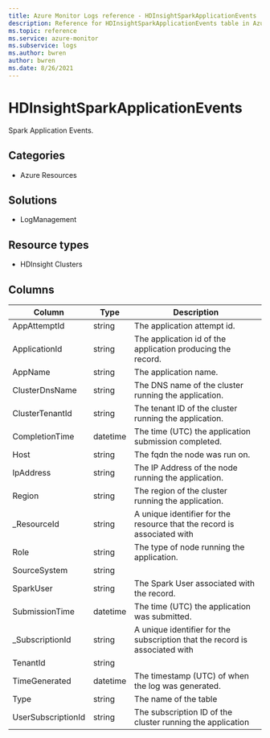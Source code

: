 ```yaml
---
title: Azure Monitor Logs reference - HDInsightSparkApplicationEvents
description: Reference for HDInsightSparkApplicationEvents table in Azure Monitor Logs.
ms.topic: reference
ms.service: azure-monitor
ms.subservice: logs
ms.author: bwren
author: bwren
ms.date: 8/26/2021
---
```


# HDInsightSparkApplicationEvents

 Spark Application Events.

## Categories

- Azure Resources
## Solutions

- LogManagement
## Resource types

- HDInsight Clusters




## Columns

|Column|Type|Description|
|---|---|---|
|AppAttemptId|string|The application attempt id.|
|ApplicationId|string|The application id of the application producing the record.|
|AppName|string|The application name.|
|ClusterDnsName|string|The DNS name of the cluster running the application.|
|ClusterTenantId|string|The tenant ID of the cluster running the application.|
|CompletionTime|datetime|The time (UTC) the application submission completed.|
|Host|string|The fqdn the node was run on.|
|IpAddress|string|The IP Address of the node running the application.|
|Region|string|The region of the cluster running the application.|
|_ResourceId|string|A unique identifier for the resource that the record is associated with|
|Role|string|The type of node running the application.|
|SourceSystem|string||
|SparkUser|string|The Spark User associated with the record.|
|SubmissionTime|datetime|The time (UTC) the application was submitted.|
|_SubscriptionId|string|A unique identifier for the subscription that the record is associated with|
|TenantId|string||
|TimeGenerated|datetime|The timestamp (UTC) of when the log was generated.|
|Type|string|The name of the table|
|UserSubscriptionId|string|The subscription ID of the cluster running the application|
